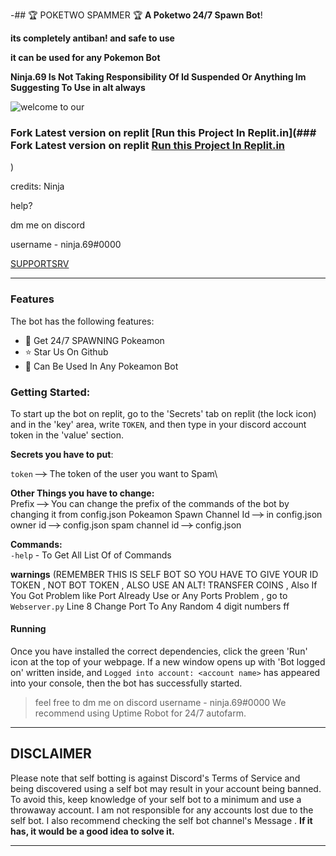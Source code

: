 -## 🏆 POKETWO SPAMMER 🏆
**A Poketwo 24/7 Spawn Bot**!

**its completely antiban! and safe to use**

**it can be used for any Pokemon Bot**

**Ninja.69 Is Not Taking Responsibility Of Id Suspended Or Anything Im Suggesting To Use in alt always**

![welcome to our](https://github.com/Ninja-bruh69/All-In-One-Discord-Bot/assets/130167556/c90149b9-48e6-4103-8457-c9fe6b56374b)


### Fork Latest version on replit [Run this Project In Replit.in](### Fork Latest version on replit [Run this Project In Replit.in](https://replit.com/@DNPAdil/Poketwo-Catcher-By-Ninja69?v=1)
)



credits: Ninja


help?

dm me on discord

username - ninja.69#0000


[SUPPORTSRV](https://dsc.gg/itzmeninja)

---

### Features
The bot has the following features:
- 💖 Get 24/7 SPAWNING Pokeamon
- ⭐ Star Us On Github
- 🗿 Can Be Used In Any Pokeamon Bot
### Getting Started:
To start up the bot on replit, go to the 'Secrets' tab on replit (the lock icon) and in the 'key' area, write `TOKEN`, and then type in your discord account token in the 'value' section. <br>

**Secrets you have to put**:

`token` ~~-->~~ The token of the user you want to Spam\

**Other Things you have to change:**\
Prefix ~~-->~~ You can change the prefix of the commands of the bot by changing it from config.json
Pokeamon Spawn Channel Id ~~-->~~ in config.json
owner id ~~-->~~ config.json
spam channel id ~~-->~~ config.json




**Commands:**\
`-help` - To Get All List Of of Commands

**warnings**
(REMEMBER THIS IS SELF BOT SO YOU HAVE TO GIVE YOUR ID TOKEN , NOT BOT TOKEN , ALSO USE AN ALT! TRANSFER COINS , Also If You Got Problem like Port Already Use or Any Ports Problem , go to `Webserver.py` Line 8 Change Port To Any Random 4 digit numbers
ff
#### <b>Running</b>
Once you have installed the correct dependencies, click the green 'Run' icon at the top of your webpage. If a new window opens up with 'Bot logged on' written inside, and `Logged into account: <account name>` has appeared into your console, then the bot has successfully started.

> feel free to dm me on discord
> username - ninja.69#0000
> We recommend using Uptime Robot for 24/7 autofarm.
>


> 
---

## **DISCLAIMER**

Please note that self botting is against Discord's Terms of Service and being discovered using a self bot may result in your account being banned. To avoid this, keep knowledge of your self bot to a minimum and use a throwaway account. I am not responsible for any accounts lost due to the self bot. I also recommend checking the self bot channel's Message . **If it has, it would be a good idea to solve it.**

---
